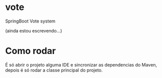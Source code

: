 # vote
SpringBoot Vote system

(ainda estou escrevendo...)

# Como rodar
É só abrir o projeto alguma IDE e sincronizar as dependencias do Maven, depois é só rodar a classe principal do projeto.